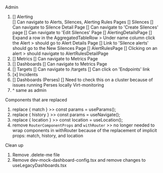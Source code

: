 Admin 
1. [] Alerting  
    [] Can navigate to Alerts, Silences, Alerting Rules Pages
    [] Silences
        [] Can navigate to Silence Detail Page 
        [] Can navigate to 'Create Silences' page 
        [] Can navigate to 'Edit Silences' Page 
    [] AlertingDetailsPage 
        [] Expand a row in the AggregatedTableRow > Under name column click the Alert > should go to Alert Details Page
        [] Link to 'Silence alerts' should go to the New Silences Page 
    [] AlertRulesPage 
        [] Clicking on an alert > should navigate to AlertRulesDetailPage 
2. [] Metrics 
    [] Can navigate to Metrics Page 
3. [] Dashboards
    [] Can navigate to Metrics Page 
4. [] Targets
    [] Can navigate to /targets 
    [] Can click on 'Endpoints' link 
5. [x] Incidents 
6. [] Dashboards (Perses)
    [] Need to check this on a cluster because of issues running Perses locally 
Virt-monitoring 
1. ^ same as admin 






Components that are replaced 
1. replace { match }  >> const params = useParams(); 
2. replace { history } >>  const params = useNavigate();
3. replace { location } >> const location = useLocation(); 
4. remove `RouterComponentProps` and `withRouter` >> no longer needed to wrap components in withRouter because of the replacement of implicit props: match, history, and location 




Clean up 
1. Remove .delete-me file 
2. Remove dev-mock-dashboard-config.tsx and remove changes to useLegacyDashboards.tsx 